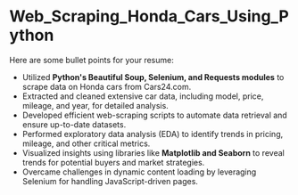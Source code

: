 # Web_Scraping_Honda_Cars_Using_Python

Here are some bullet points for your resume:

- Utilized **Python's Beautiful Soup, Selenium, and Requests modules** to scrape data on Honda cars from Cars24.com.
- Extracted and cleaned extensive car data, including model, price, mileage, and year, for detailed analysis.
- Developed efficient web-scraping scripts to automate data retrieval and ensure up-to-date datasets.
- Performed exploratory data analysis (EDA) to identify trends in pricing, mileage, and other critical metrics.
- Visualized insights using libraries like **Matplotlib and Seaborn** to reveal trends for potential buyers and market strategies.
- Overcame challenges in dynamic content loading by leveraging Selenium for handling JavaScript-driven pages.
